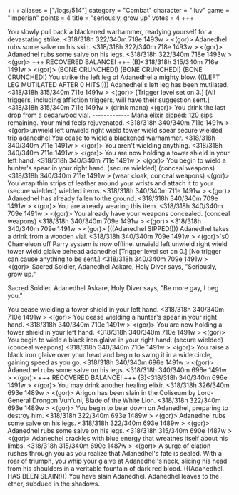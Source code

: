 +++
aliases = ["/logs/514"]
category = "Combat"
character = "Iluv"
game = "Imperian"
points = 4
title = "seriously, grow up"
votes = 4
+++

You slowly pull back a blackened warhammer, readying yourself for a devastating
strike.
<318/318h 322/340m 718e 1493w <e-> <bd>> <(gor)>
Adanedhel rubs some salve on his skin.
<318/318h 322/340m 718e 1493w <e-> <bd>> <(gor)>
Adanedhel rubs some salve on his legs.
<318/318h 322/340m 718e 1493w <e-> <bd>> <(gor)>
+++ RECOVERED BALANCE! +++
(B)<318/318h 315/340m 716e 1491w <eb> <bd>> <(gor)>
(BONE CRUNCHED!)
(BONE CRUNCHED!)
(BONE CRUNCHED!)
You strike the left leg of Adanedhel a mighty blow.
(((LEFT LEG MUTILATED AFTER 0 HITS!)))
Adanedhel\'s left leg has been mutilated.
<318/318h 315/340m 711e 1491w <eb> <bd>> <(gor)>
[Trigger level set on 3.]
[All triggers, including affliction triggers, will have their suggestion sent.]
<318/318h 315/340m 711e 1491w <eb> <bd>> (drink mana) <(gor)>
You drink the last drop from a cedarwood vial.
------------- Mana elixir sipped: 120 sips remaining.
Your mind feels rejuvenated.
<318/318h 340/340m 711e 1491w <eb> <bd>> <(gor)>unwield left
unwield right
wield tower
wield spear
secure wielded
trip adanedhel
You cease to wield a blackened warhammer.
<318/318h 340/340m 711e 1491w <eb> <bd>> <(gor)>
You aren\'t wielding anything.
<318/318h 340/340m 711e 1491w <eb> <bd>> <(gor)>
You are now holding a tower shield in your left hand.
<318/318h 340/340m 711e 1491w <eb> <bd>> <(gor)>
You begin to wield a hunter\'s spear in your right hand. (secure wielded) (conceal weapons)
<318/318h 340/340m 711e 1491w <eb> <bd>> (wear cloak; conceal weapons) <(gor)>
You wrap thin strips of leather around your wrists and attach it to your  (secure wielded)
wielded items.
<318/318h 340/340m 711e 1491w <eb> <bd>> <(gor)>
Adanedhel has already fallen to the ground.
<318/318h 340/340m 709e 1491w <eb> <bd>> <(gor)>
You are already wearing this item.
<318/318h 340/340m 709e 1491w <eb> <bd>> <(gor)>
You already have your weapons concealed. (conceal weapons)
<318/318h 340/340m 709e 1491w <eb> <bd>> <(gor)>
<318/318h 340/340m 709e 1491w <eb> <bd>> <(gor)>
(((Adanedhel SIPPED!)))
Adanedhel takes a drink from a wooden vial.
<318/318h 340/340m 709e 1491w <eb> <bd>> <(gor)>`s0
Chameleon off
Parry system is now offline.
unwield left
unwield right
wield tower
wield glaive
behead adanedhel
[Trigger level set on 0.]
[No trigger can cause anything to be sent.]
<318/318h 340/340m 709e 1491w <eb> <bd>> <(gor)>
Sacred Soldier, Adanedhel Askare, Holy Diver says, \"Seriously, grow up.\"

Sacred Soldier, Adanedhel Askare, Holy Diver says, \"Be more gay, I beg you.\"

You cease wielding a tower shield in your left hand.
<318/318h 340/340m 710e 1491w <eb> <bd>> <(gor)>
You cease wielding a hunter\'s spear in your right hand.
<318/318h 340/340m 710e 1491w <eb> <bd>> <(gor)>
You are now holding a tower shield in your left hand.
<318/318h 340/340m 710e 1491w <eb> <bd>> <(gor)>
You begin to wield a black iron glaive in your right hand. (secure wielded) (conceal weapons)
<318/318h 340/340m 710e 1491w <eb> <bd>> <(gor)>
You raise a black iron glaive over your head and begin to swing it in a wide 
circle, gaining speed as you go.
<318/318h 340/340m 696e 1491w <e-> <bd>> <(gor)>
Adanedhel rubs some salve on his legs.
<318/318h 340/340m 696e 1491w <e-> <bd>> <(gor)>
+++ RECOVERED BALANCE! +++
(B)<318/318h 340/340m 696e 1491w <eb> <bd>> <(gor)>
You may drink another healing elixir.
<318/318h 326/340m 693e 1489w <eb> <bd>> <(gor)>
Arigon has been slain in the Coliseum by Lord-General Drongon Vuh\'uni, Blade of
the White Lion.
<318/318h 322/340m 693e 1489w <eb> <bd>> <(gor)>
You begin to bear down on Adanedhel, preparing to destroy him.
<318/318h 322/340m 693e 1489w <eb> <bd>> <(gor)>
Adanedhel rubs some salve on his legs.
<318/318h 322/340m 693e 1489w <eb> <bd>> <(gor)>
Adanedhel rubs some salve on his legs.
<318/318h 315/340m 690e 1487w <eb> <bd>> <(gor)>
Adanedhel crackles with blue energy that wreathes itself about his limbs.
<318/318h 315/340m 690e 1487w <eb> <bd>> <(gor)>
A surge of elation rushes through you as you realize that Adanedhel\'s fate is 
sealed. With a roar of triumph, you whip your glaive at Adanedhel\'s neck, 
slicing his head from his shoulders in a veritable fountain of dark red blood.
(((Adanedhel. HAS BEEN SLAIN!)))
You have slain Adanedhel.
Adanedhel leaves to the ether, subdued in the shadows.